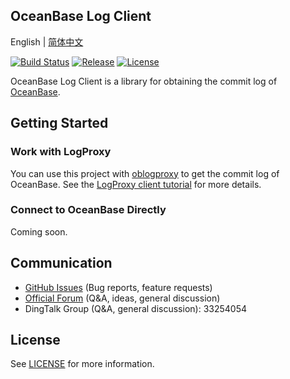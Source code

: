 OceanBase Log Client
--------------------

English | [简体中文](README_CN.md)

[![Build Status](https://github.com/oceanbase/oblogclient/actions/workflows/maven_build_master.yml/badge.svg?branch=master)](https://github.com/oceanbase/oblogclient/actions/workflows/maven_build_master.yml)
[![Release](https://img.shields.io/github/release/oceanbase/oblogclient.svg)](https://github.com/oceanbase/oblogclient/releases)
[![License](https://img.shields.io/badge/license-Mulan%20PSL%20v2-green.svg)](LICENSE)

OceanBase Log Client is a library for obtaining the commit log of [OceanBase](https://github.com/oceanbase/oceanbase).

Getting Started
---------------

### Work with LogProxy

You can use this project with [oblogproxy](https://github.com/oceanbase/oblogproxy) to get the commit log of OceanBase. See the [LogProxy client tutorial](docs/quickstart/logproxy-client-tutorial.md) for more details.

### Connect to OceanBase Directly

Coming soon.

Communication
---------------
* [GitHub Issues](https://github.com/oceanbase/oblogclient/issues) (Bug reports, feature requests)
* [Official Forum](https://ask.oceanbase.com/) (Q&A, ideas, general discussion)
* DingTalk Group (Q&A, general discussion): 33254054

License
-------
See [LICENSE](LICENSE) for more information.
